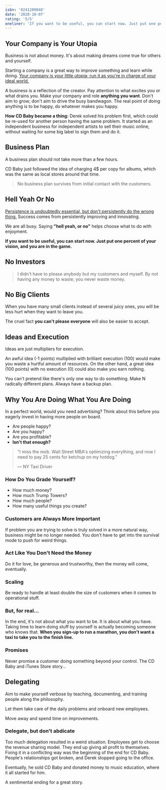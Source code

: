 ```yaml
---
isbn: '0241209048'
date: '2020-10-07'
rating: '5/5'
oneliner: 'If you want to be useful, you can start now. Just put one percent of your vision, and you are in the game.'
---
```


## Your Company is Your Utopia

Business is not about money. It's about making dreams come true for others and yourself.

Starting a company is a great way to improve something and learn while doing.
[Your company is your little utopia; run it as you're in charge of your ideal world.](../notes/my-utopia)

A business is a reflection of the creator. Pay attention to what excites you or what drains you.
Make your company and role **anything you want**.
Don't aim to grow; don't aim to drive the busy bandwagon.
The real point of doing anything is to be happy, do whatever makes you happy.

**How CD Baby became a thing:** Derek solved his problem first, which could be re-used for another person having the same problem. It started as an independent business for independent artists to sell their music online, without waiting for some big label to sign them and do it.

## Business Plan

A business plan should not take more than a few hours.

CD Baby just followed the idea of charging 4\$ per copy for albums, which was the same as local stores around that time.

> No business plan survives from initial contact with the customers.

## Hell Yeah Or No

[Persistence is undoubtedly essential, but don't persistently do the wrong thing.](../notes/why) Success comes from persistently improving and innovating.

We are all busy. Saying **"hell yeah, or no"** helps choose what to do with enjoyment.

**If you want to be useful, you can start now. Just put one percent of your vision, and you are in the game.**

## No Investors

> I didn't have to please anybody but my customers and myself.
> By not having any money to waste, you never waste money.

## No Big Clients

When you have many small clients instead of several juicy ones, you will be less hurt when they want to leave you.

The cruel fact **you can't please everyone** will also be easier to accept.

## Ideas and Execution

Ideas are just multipliers for execution.

An awful idea (-1 points) multiplied with brilliant execution (100) would make you waste a hurtful amount of resources. On the other hand, a great idea (100 points) with no execution (0) could also make you earn nothing.

You can't pretend like there's only one way to do something.
Make N radically different plans.
Always have a backup plan.

## Why You Are Doing What You Are Doing

In a perfect world, would you need advertising? Think about this before you eagerly invest in having more people on board.

- Are people happy?
- Are you happy?
- Are you profitable?
- **Isn't that enough?**

> "I miss the mob. Wall Street MBA's optimizing everything, and now I need to pay 25 cents for ketchup on my hotdog."
>
> &mdash; NY Taxi Driver

### How Do You Grade Yourself?

- How much money?
- How much Trump Towers?
- How much people?
- How many useful things you create?

### Customers are Always More Important

If problem you are trying to solve is truly solved in a more natural way, business might be no longer needed. You don't have to get into the survival mode to push for weird things.

### Act Like You Don't Need the Money

Do it for love, be generous and trustworthy, then the money will come, eventually.

### Scaling

Be ready to handle at least double the size of customers when it comes to operational stuff.

### But, for real...

In the end, it's not about what you want to be. It is about what you have. Taking time to learn doing stuff by yourself is actually becoming someone who knows that. **When you sign-up to run a marathon, you don't want a taxi to take you to the finish line.**

### Promises

Never promise a customer doing something beyond your control. The CD Baby and iTunes Store story...

## Delegating

Aim to make yourself verbose by teaching, documenting, and training people along the philosophy.

Let them take care of the daily problems and onboard new employees.

Move away and spend time on improvements.

### Delegate, but don't abdicate

Too much delegation resulted in a weird situation.
Employees get to choose the revenue sharing model.
They end up giving all profit to themselves.
Fixing it in a conflicting way was the beginning of the end for CD Baby. People's relationships got broken, and Derek stopped going to the office.

Eventually, he sold CD Baby and donated money to music education, where it all started for him.

A sentimental ending for a great story.
